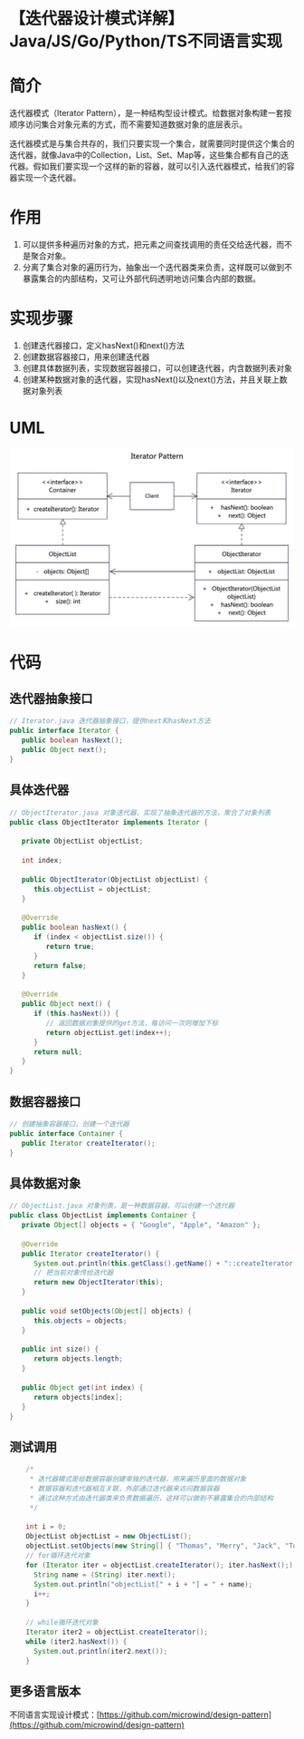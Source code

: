 # 【迭代器设计模式详解】Java/JS/Go/Python/TS不同语言实现

# 简介
迭代器模式（Iterator Pattern），是一种结构型设计模式。给数据对象构建一套按顺序访问集合对象元素的方式，而不需要知道数据对象的底层表示。

迭代器模式是与集合共存的，我们只要实现一个集合，就需要同时提供这个集合的迭代器，就像Java中的Collection，List、Set、Map等，这些集合都有自己的迭代器。假如我们要实现一个这样的新的容器，就可以引入迭代器模式，给我们的容器实现一个迭代器。

# 作用
1. 可以提供多种遍历对象的方式，把元素之间查找调用的责任交给迭代器，而不是聚合对象。
2. 分离了集合对象的遍历行为，抽象出一个迭代器类来负责，这样既可以做到不暴露集合的内部结构，又可让外部代码透明地访问集合内部的数据。

# 实现步骤
1. 创建迭代器接口，定义hasNext()和next()方法
2. 创建数据容器接口，用来创建迭代器
3. 创建具体数据列表，实现数据容器接口，可以创建迭代器，内含数据列表对象
4. 创建某种数据对象的迭代器，实现hasNext()以及next()方法，并且关联上数据对象列表

# UML
<img src="../docs/uml/iterator-pattern.png">

# 代码

## 迭代器抽象接口
```java
// Iterator.java 迭代器抽象接口，提供next和hasNext方法
public interface Iterator {
   public boolean hasNext();
   public Object next();
}
```

## 具体迭代器
```java
// ObjectIterator.java 对象迭代器，实现了抽象迭代器的方法，聚合了对象列表
public class ObjectIterator implements Iterator {

   private ObjectList objectList;

   int index;

   public ObjectIterator(ObjectList objectList) {
      this.objectList = objectList;
   }

   @Override
   public boolean hasNext() {
      if (index < objectList.size()) {
         return true;
      }
      return false;
   }

   @Override
   public Object next() {
      if (this.hasNext()) {
         // 返回数据对象提供的get方法，每访问一次则增加下标
         return objectList.get(index++);
      }
      return null;
   }
}
```

## 数据容器接口
```java
// 创建抽象容器接口，创建一个迭代器
public interface Container {
   public Iterator createIterator();
}
```

## 具体数据对象
```java
// ObjectList.java 对象列表，是一种数据容器，可以创建一个迭代器
public class ObjectList implements Container {
   private Object[] objects = { "Google", "Apple", "Amazon" };

   @Override
   public Iterator createIterator() {
      System.out.println(this.getClass().getName() + "::createIterator() [获取迭代器 ObjectIterator]");
      // 把当前对象传给迭代器
      return new ObjectIterator(this);
   }

   public void setObjects(Object[] objects) {
      this.objects = objects;
   }

   public int size() {
      return objects.length;
   }

   public Object get(int index) {
      return objects[index];
   }
}
```

## 测试调用
```java
    /*
     * 迭代器模式是给数据容器创建单独的迭代器，用来遍历里面的数据对象
     * 数据容器和迭代器相互关联，外部通过迭代器来访问数据容器
     * 通过这种方式由迭代器类来负责数据遍历，这样可以做到不暴露集合的内部结构
     */

    int i = 0;
    ObjectList objectList = new ObjectList();
    objectList.setObjects(new String[] { "Thomas", "Merry", "Jack", "Tony", "Jerry", "Joey" });
    // for循环迭代对象
    for (Iterator iter = objectList.createIterator(); iter.hasNext();) {
      String name = (String) iter.next();
      System.out.println("objectList[" + i + "] = " + name);
      i++;
    }

    // while循环迭代对象
    Iterator iter2 = objectList.createIterator();
    while (iter2.hasNext()) {
      System.out.println(iter2.next());
    }
```
## 更多语言版本
不同语言实现设计模式：[https://github.com/microwind/design-pattern](https://github.com/microwind/design-pattern)